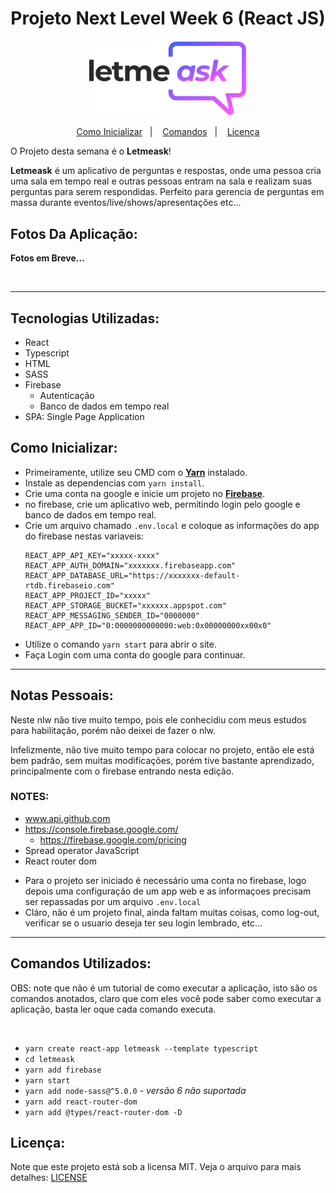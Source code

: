 <h1 align="center">Projeto Next Level Week 6 (React JS)</h1>



<a href="https://github.com/DinowSauron/Projeto-Next-Level-Week-6-Together">
    <p  align="center">
        <img 
        src="./letmeask/src/assets/images/logo.svg"
        width="50%"
        />
    </p>
</a>

<p align="center">
   <a href="#Como-Inicializar">Como Inicializar</a>&nbsp;&nbsp;&nbsp;|&nbsp;&nbsp;&nbsp;
   <a href="#Comandos-Utilizados">Comandos</a>&nbsp;&nbsp;&nbsp;|&nbsp;&nbsp;&nbsp;
   <a href="/LICENSE">Licença</a>
</p>

 O Projeto desta semana é o **Letmeask**!

 **Letmeask** é um aplicativo de perguntas e respostas, onde uma pessoa cria uma sala em tempo real e outras pessoas entram na sala e realizam suas perguntas para serem respondidas. Perfeito para gerencia de perguntas em massa durante eventos/live/shows/apresentações etc...


## Fotos Da Aplicação:

 **Fotos em Breve...**
<a href="https://github.com/DinowSauron/Projeto-Next-Level-Week-6-Together" target="_blank">
    <p style="display: none; margin-top: 20px" >
        <img src="https://user-images.githubusercontent.com/68889180/117478123-23949680-af35-11eb-8cb1-aec7eec5e1b1.png" width="49%" alt="">
        <img src="https://user-images.githubusercontent.com/68889180/117478326-62c2e780-af35-11eb-903a-b1918ef62094.png" width="49%" alt="">
    </p>
    <p style="display: none; margin-top: 20px">
        <img src="https://user-images.githubusercontent.com/68889180/117478424-7ff7b600-af35-11eb-98f0-9f7fb7a0b3f5.png" width="49%" alt="">
        <img src="https://user-images.githubusercontent.com/68889180/117478474-9271ef80-af35-11eb-8403-25d30f79b598.png" width="49%" alt="">
    </p>  
</a>


<hr>

## Tecnologias Utilizadas:

* React 
* Typescript
* HTML
* SASS
* Firebase 
    * Autenticação
    * Banco de dados em tempo real
* SPA: Single Page Application



## Como Inicializar:

* Primeiramente, utilize seu CMD com o [**Yarn**](https://yarnpkg.com/) instalado.
* Instale as dependencias com ``yarn install``.
* Crie uma conta na google e inicie um projeto no [**Firebase**](https://firebase.google.com/?hl=pt).
* no firebase, crie um aplicativo web, permitindo login pelo google e banco de dados em tempo real.
* Crie um arquivo chamado ``.env.local`` e coloque as informações do app do firebase nestas variaveis:
    ```
    REACT_APP_API_KEY="xxxxx-xxxx"
    REACT_APP_AUTH_DOMAIN="xxxxxxx.firebaseapp.com"
    REACT_APP_DATABASE_URL="https://xxxxxxx-default-rtdb.firebaseio.com"
    REACT_APP_PROJECT_ID="xxxxx"
    REACT_APP_STORAGE_BUCKET="xxxxxx.appspot.com"
    REACT_APP_MESSAGING_SENDER_ID="0000000"
    REACT_APP_APP_ID="0:0000000000000:web:0x00000000xx00x0"
    ```
* Utilize o comando ``yarn start`` para abrir o site.
* Faça Login com uma conta do google para continuar.




---

## Notas Pessoais:

<p>Neste nlw não tive muito tempo, pois ele conhecidiu com meus estudos para habilitação, porém não deixei de fazer o nlw.</p>
<p>Infelizmente, não tive muito tempo para colocar no projeto, então ele está bem padrão, sem muitas modificações, porém tive bastante aprendizado, principalmente com o firebase entrando nesta edição.</p>

### NOTES:
* www.api.github.com
* https://console.firebase.google.com/
    * https://firebase.google.com/pricing
* Spread operator JavaScript
* React router dom

- Para o projeto ser iniciado é necessário uma conta no firebase, logo depois uma configuração de um app web e as informaçoes precisam ser repassadas por um arquivo ``.env.local``  
- Cláro, não é um projeto final, ainda faltam muitas coisas, como log-out, verificar se o usuario deseja ter seu login lembrado, etc...

---

## Comandos Utilizados:
OBS: note que não é um tutorial de como executar a aplicação, isto são os comandos anotados, claro que com eles você pode saber como executar a aplicação, basta ler oque cada comando executa.

<br>


* ``yarn create react-app letmeask --template typescript``
* ``cd letmeask``
* ``yarn add firebase``
* ``yarn start``
* ``yarn add node-sass@^5.0.0`` - *versão 6 não suportada*
* ``yarn add react-router-dom``
* ``yarn add @types/react-router-dom -D``

## Licença:
Note que este projeto está sob a licensa MIT. Veja o arquivo para mais detalhes: <a href="/LICENSE">LICENSE</a>

